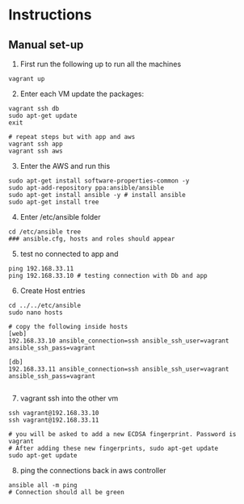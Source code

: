# Instructions 
## Manual set-up 
1) First run the following up to run all the machines

```
vagrant up 
```

2) Enter each VM update the packages:

```
vagrant ssh db
sudo apt-get update
exit

# repeat steps but with app and aws 
vagrant ssh app 
vagrant ssh aws 
```

3) Enter the AWS and run this


```
sudo apt-get install software-properties-common -y
sudo apt-add-repository ppa:ansible/ansible
sudo apt-get install ansible -y # install ansible 
sudo apt-get install tree
```

4) Enter /etc/ansible folder

```
cd /etc/ansible tree 
### ansible.cfg, hosts and roles should appear
``` 

5) test no connected to app and 

```
ping 192.168.33.11
ping 192.168.33.10 # testing connection with Db and app
```

6) Create Host entries 

```
cd ../../etc/ansible 
sudo nano hosts

# copy the following inside hosts
[web]
192.168.33.10 ansible_connection=ssh ansible_ssh_user=vagrant ansible_ssh_pass=vagrant

[db]
192.168.33.11 ansible_connection=ssh ansible_ssh_user=vagrant ansible_ssh_pass=vagrant


```

7) vagrant ssh into the other vm

```
ssh vagrant@192.168.33.10
ssh vagrant@192.168.33.11

# you will be asked to add a new ECDSA fingerprint. Password is vagrant 
# After adding these new fingerprints, sudo apt-get update
sudo apt-get update 

```

8) ping the connections back in aws controller
```
ansible all -m ping
# Connection should all be green
```
